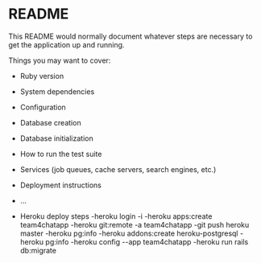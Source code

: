 # README

This README would normally document whatever steps are necessary to get the
application up and running.

Things you may want to cover:

* Ruby version

* System dependencies

* Configuration

* Database creation

* Database initialization

* How to run the test suite

* Services (job queues, cache servers, search engines, etc.)

* Deployment instructions

* ...

* Heroku deploy steps
    -heroku login -i
    -heroku apps:create team4chatapp
    -heroku git:remote -a team4chatapp
    -git push heroku master
    -heroku pg:info
    -heroku addons:create heroku-postgresql
    -heroku pg:info
    -heroku config --app team4chatapp
    -heroku run rails db:migrate
   




